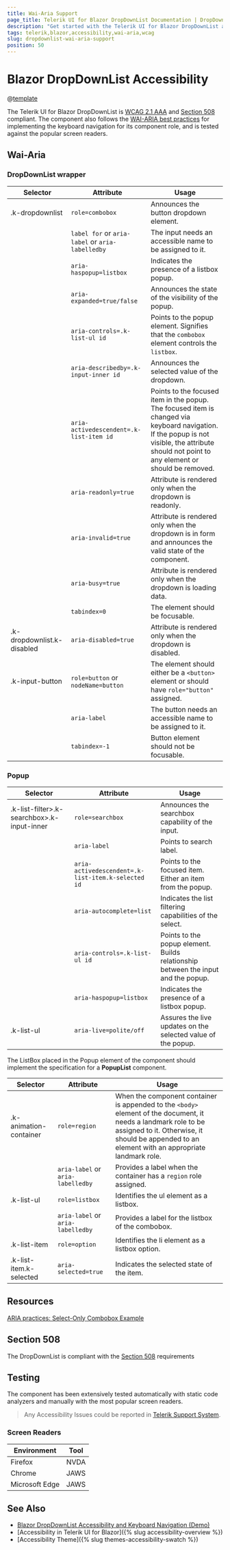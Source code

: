 ```yaml
---
title: Wai-Aria Support
page_title: Telerik UI for Blazor DropDownList Documentation | DropDownList  Accessibility
description: "Get started with the Telerik UI for Blazor DropDownList and learn about its accessibility support for WAI-ARIA, Section 508, and WCAG 2.1."
tags: telerik,blazor,accessibility,wai-aria,wcag
slug: dropdownlist-wai-aria-support 
position: 50 
---
```


# Blazor DropDownList Accessibility

@[template](/_contentTemplates/common/parameters-table-styles.md#table-layout)



The Telerik UI for Blazor DropDownList is [WCAG 2.1 AAA](https://www.w3.org/TR/WCAG21/) and [Section 508](http://www.section508.gov/) compliant. The component also follows the [WAI-ARIA best practices](https://www.w3.org/WAI/ARIA/apg/) for implementing the keyboard navigation for its component role, and is tested against the popular screen readers.

## Wai-Aria

### DropDownList wrapper

| Selector | Attribute | Usage |
| -------- | --------- | ----- |
| .k-dropdownlist | `role=combobox` | Announces the button dropdown element. |
|  | `label for` or `aria-label` or `aria-labelledby` | The input needs an accessible name to be assigned to it. |
|  | `aria-haspopup=listbox` | Indicates the presence of a listbox popup. |
|  | `aria-expanded=true/false` | Announces the state of the visibility of the popup. |
|  | `aria-controls=.k-list-ul id` | Points to the popup element. Signifies that the `combobox` element controls the `listbox`. |
|  | `aria-describedby=.k-input-inner id` | Announces the selected value of the dropdown. |
|  | `aria-activedescendent=.k-list-item id` | Points to the focused item in the popup. The focused item is changed via keyboard navigation. If the popup is not visible, the attribute should not point to any element or should be removed. |
|  | `aria-readonly=true` | Attribute is rendered only when the dropdown is readonly. |
|  | `aria-invalid=true` | Attribute is rendered only when the dropdown is in form and announces the valid state of the component. |
|  | `aria-busy=true` | Attribute is rendered only when the dropdown is loading data. |
|  | `tabindex=0` | The element should be focusable. |
| .k-dropdownlist.k-disabled | `aria-disabled=true` | Attribute is rendered only when the dropdown is disabled. |
| .k-input-button | `role=button` or `nodeName=button` | The element should either be a `<button>` element or should have `role="button"` assigned. |
|  | `aria-label` | The button needs an accessible name to be assigned to it. |
|  | `tabindex=-1` | Button element should not be focusable. |

### Popup

| Selector | Attribute | Usage |
| -------- | --------- | ----- |
| .k-list-filter>.k-searchbox>.k-input-inner | `role=searchbox` | Announces the searchbox capability of the input. |
|  | `aria-label` | Points to search label. |
|  | `aria-activedescendent=.k-list-item.k-selected id` | Points to the focused item. Either an item from the popup. |
|  | `aria-autocomplete=list` | Indicates the list filtering capabilities of the select. |
|  | `aria-controls=.k-list-ul id` | Points to the popup element. Builds relationship between the input and the popup. |
|  | `aria-haspopup=listbox` | Indicates the presence of a listbox popup. |
| .k-list-ul | `aria-live=polite/off` | Assures the live updates on the selected value of the popup. |


The ListBox placed in the Popup element of the component should implement the specification for a **PopupList** component.

| Selector | Attribute | Usage |
| -------- | --------- | ----- |
| .k-animation-container | `role=region` | When the component container is appended to the `<body>` element of the document, it needs a landmark role to be assigned to it. Otherwise, it should be appended to an element with an appropriate landmark role. |
|  | `aria-label` or `aria-labelledby` | Provides a label when the container has a `region` role assigned. |
| .k-list-ul | `role=listbox` | Identifies the ul element as a listbox. |
|  | `aria-label` or `aria-labelledby` |  Provides a label for the listbox of the combobox. |
| .k-list-item | `role=option` | Identifies the li element as a listbox option. |
| .k-list-item.k-selected | `aria-selected=true` | Indicates the selected state of the item. |

## Resources

[ARIA practices: Select-Only Combobox Example](https://www.w3.org/WAI/ARIA/apg/example-index/combobox/combobox-select-only.html)

## Section 508


The DropDownList is compliant with the [Section 508](http://www.section508.gov/) requirements

## Testing


The component has been extensively tested automatically with static code analyzers and manually with the most popular screen readers.

> Any Accessibility Issues could be reported in [Telerik Support System](https://www.telerik.com/account/support-center).

### Screen Readers

| Environment | Tool |
| ----------- | ---- |
| Firefox | NVDA |
| Chrome | JAWS |
| Microsoft Edge | JAWS |



## See Also

* [Blazor DropDownList Accessibility and Keyboard Navigation (Demo)](https://demos.telerik.com/blazor-ui/dropdownlist/keyboard-navigation)
* [Accessibility in Telerik UI for Blazor]({% slug accessibility-overview %})
* [Accessibility Theme]({% slug themes-accessibility-swatch %})